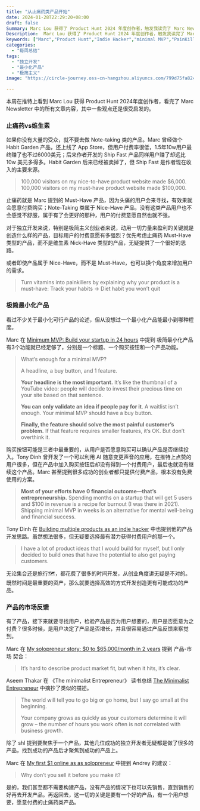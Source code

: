 ```yaml
---
title: "从止痛药类产品开始"
date: 2024-01-28T22:29:20+08:00
draft: false
Summary: Marc Lou 获得了 Product Hunt 2024 年度创作者，触发我读完了 Marc Newsletter 中的所有文章内容，其中一些观点很受启发。产品属于止痛药还是维生素？一个极简的最小化产品有哪些功能就足够了？关于产品-市场契合，通过从市场反馈中就可以察觉到。
Description:  Marc Lou 获得了 Product Hunt 2024 年度创作者，触发我读完了 Marc Newsletter 中的所有文章内容，其中一些观点很受启发。产品属于止痛药还是维生素？一个极简的最小化产品有哪些功能就足够了？关于产品-市场契合，通过从市场反馈中就可以察觉到。
keywords: ["Marc","Product Hunt","Indie Hacker","minimal MVP","PainKiller","Vitamin","Product-Market Fit"]
categories:
  - "每周总结"
tags:
  - "独立开发"
  - "最小化产品"
  - "极简主义"
image: "https://circle-journey.oss-cn-hangzhou.aliyuncs.com/799d75fa82474535f4541d11c058a38f.png"

---
```


本周在推特上看到 Marc Lou 获得 Product Hunt 2024年度创作者，看完了 Marc Newsletter 中的所有文章内容，其中一些观点还是很受启发的。

### 止痛药vs维生素

如果你没有大量的受众，就不要去做 Note-taking 类的产品。Marc 曾经做个 Habit Garden 产品，还上线了 App Store，但用户付费率很低，1.5年10w用户最终赚了也不过6000美元；后来作者开发的 Ship Fast 产品同样用户赚了却远比 10w 美元多得多。Habit Garden 后来已经被卖掉了，但 Ship Fast 是作者现在收入的主要来源。

> 100,000 visitors on my nice-to-have product website made $6,000.  
  100,000 visitors on my must-have product website made $100,000.

止痛药就是 Marc 提到的 Must-Have 产品，因为头痛的用户会来寻找，有效果就会愿意付费购买；Note-Taking 类属于 Nice-Have 产品，没有这类产品用户也不会感觉不舒服，属于有了会更好的那种，用户的付费意愿自然也就不强。

对于独立开发来说，特别是极简主义创业者来说，动用一切力量来盈利的关键就是创造什么样的产品，目标用户的付费意愿有多强烈？优先考虑止痛药 Must-Have 类型的产品，而不是维生素 Nick-Have 类型的产品，无疑提供了一个很好的思路。

或者即使产品属于 Nice-Have，而不是 Must-Have，也可以换个角度来增加用户的需求。

> Turn vitamins into painkillers by explaining why your product is a must-have: Track your habits → Diet habit you won’t quit

### 极简最小化产品

看过不少关于最小化可行产品的论述，但从没想过一个最小化产品能最小到哪种程度。

Marc 在 [Minimum MVP: Build your startup in 24 hours](https://marclou.beehiiv.com/p/how-to-build-a-startup-in-24-hours) 中提到 极简最小化产品 有3个功能就已经足够了，分别是一个标题、一个购买按钮和一个产品功能。

> What’s enough for a minimal MVP?
>  
> A headline, a buy button, and 1 feature.
>  
> **Your headline is the most important.** It’s like the thumbnail of a YouTube video: people will decide to invest their precious time on your site based on that sentence.
>  
> **You can only validate an idea if people pay for it**. A waitlist isn’t enough. Your minimal MVP should have a buy button.
>  
> **Finally, the feature should solve the most painful customer’s problem.** If that feature requires smaller features, it’s OK. But don’t overthink it.

购买按钮可能是三者中最重要的，从用户是否愿意购买可以确认产品是否继续投入。Tony Dinh 曾开发了一个可以利用 AI 随意变更声音的应用，在推特上点赞的用户很多，但在产品中加入购买按钮后却没有得到一个付费用户，最后也就没有继续这个产品。Marc 甚至提到很多成功的创业者都只提供付费产品，根本没有免费使用的方案。

> **Most of your efforts have 0 financial outcome—that’s entrepreneurship.** Spending months on a startup that will get 5 users and $100 in revenue is a recipe for burnout (I was there in 2021). Shipping minimal MVP in weeks is an alternative for mental well-being and financial success.

Tony Dinh 在 [Building multiple products as an indie hacker](https://tdinh.notion.site/Building-multiple-products-as-an-indie-hacker-e7abf0b1cfcb4550869767326795c628) 中也提到他的产品开发思路。虽然想法很多，但无疑要选择最有潜力获得付费用户的那一个。

> I have a lot of product ideas that I would build for myself, but I only decided to build ones that have the potential to also get paying customers.

无论集合还是旅行🗺️，都花费了很多的时间开发，从创业角度讲无疑是不对的。既然时间是最重要的资产，那么就要选择高效的方式开发创造更有可能成功的产品。

### 产品的市场反馈

有了产品，接下来就要寻找用户，检验产品是否为用户想要的，用户是否愿意为之付费？很多时候，是用户决定了产品是否增长，并且很容易通过产品反馈来察觉到。

Marc 在 [My solopreneur story: $0 to $65,000/month in 2 years](https://marclou.beehiiv.com/p/my-solopreneur-story-0-to-65k-month-in-2-years) 提到 产品-市场 契合：

> It’s hard to describe product market fit, but when it hits, it’s clear.

Aseem Thakar 在 《The minimalist Entrepreneur》 读书总结 [The Minimalist Entrepreneur](https://aseemthakar.com/the-minimalist-entrepreneur-sahil-lavingia-book-summary-notes-review/) 中摘抄了类似的描述。

> The world will tell you to go big or go home, but I say go small at the beginning.
>  
> Your company grows as quickly as your customers determine it will grow – the number of hours you work often is not correlated with business growth.

除了 shl 提到要聚焦于一个产品，其他几位成功的独立开发者无疑都是做了很多的产品，找到成功的产品后才聚焦到成功的产品上。

Marc 在 [My first $1 online as as solopreneur](https://marclou.beehiiv.com/p/my-first-dollar-online) 中提到 Andrey 的建议：

> Why don’t you sell it before you make it?

是的，我们甚至都不需要构建产品，没有产品的情况下也可以先销售，直到销售的好再去开发产品。再返回去，这一切的关键是要有一个好的产品，有一个用户想要，愿意付费的止痛药类产品。
